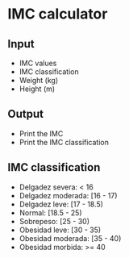 # IMC calculator

## Input

- IMC values
- IMC classification
- Weight (kg)
- Height (m)

## Output

- Print the IMC
- Print the IMC classification

## IMC classification

- Delgadez severa: < 16
- Delgadez moderada: [16 - 17)
- Delgadez leve: [17 - 18.5)
- Normal: [18.5 - 25)
- Sobrepeso: [25 - 30)
- Obesidad leve: [30 - 35)
- Obesidad moderada: [35 - 40)
- Obesidad morbida: >= 40